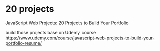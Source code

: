 # 20 projects

JavaScript Web Projects: 20 Projects to Build Your Portfolio

build those projects base on Udemy course
https://www.udemy.com/course/javascript-web-projects-to-build-your-portfolio-resume/
